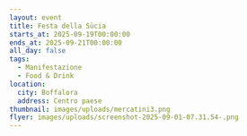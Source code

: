 ```yaml
---
layout: event
title: Festa della Sücia
starts_at: 2025-09-19T00:00:00
ends_at: 2025-09-21T00:00:00
all_day: false
tags:
  - Manifestazione
  - Food & Drink
location:
  city: Boffalora
  address: Centro paese
thumbnail: images/uploads/mercatini3.png
flyer: images/uploads/screenshot-2025-09-01-07.31.54-.png
---
```

